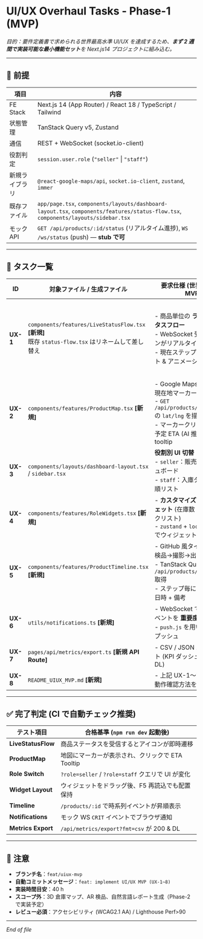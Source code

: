 <!-- ⚠️ AUTO-FIX FILE : ClaudeCode will parse and execute every task table below -->

# UI/UX Overhaul Tasks - Phase-1 (MVP)  
_目的：要件定義書で求められる世界最高水準 UI/UX を達成するため、**まず 2 週間で実装可能な最小機能セット**を Next.js14 プロジェクトに組み込む。_

---

## 🚦 前提
| 項目 | 内容 |
|------|------|
| FE Stack | Next.js 14 (App Router) / React 18 / TypeScript / Tailwind |
| 状態管理 | TanStack Query v5, Zustand |
| 通信 | REST + WebSocket (socket.io-client) |
| 役割判定 | `session.user.role` (`"seller"` \| `"staff"`) |
| 新規ライブラリ | `@react-google-maps/api`, `socket.io-client`, `zustand`, `immer` |
| 既存ファイル | `app/page.tsx`, `components/layouts/dashboard-layout.tsx`, `components/features/status-flow.tsx`, `components/layouts/sidebar.tsx` |
| モックAPI | `GET /api/products/:id/status` (リアルタイム進捗), `WS /ws/status` (push) — **stub で可** |

---

## 📝 タスク一覧

| ID | 対象ファイル / 生成ファイル | 要求仕様 (世界最高水準 MVP) | 具体的実装手順 |
|----|---------------------------|---------------------------|---------------|
| **UX-1** | `components/features/LiveStatusFlow.tsx` **[新規]**<br>既存 `status-flow.tsx` はリネームして差し替え | - 商品単位の **ライブステータスフロー**<br>- WebSocket 受信でアイコンがリアルタイム遷移<br>- 現在ステップはハイライト & アニメーション | 1. `mv components/features/status-flow.tsx components/features/LiveStatusFlow.backup.tsx`<br>2. 新規 `LiveStatusFlow.tsx` を作成し、`socket.io-client` で `/ws/status` を購読。<br>3. `StatusBadge` コンポーネントを内部で map 生成、現在ステータスで Tailwind `animate-pulse`。<br>4. `app/products/[id]/page.tsx` から `<LiveStatusFlow productId={id} />` を呼び出す。 |
| **UX-2** | `components/features/ProductMap.tsx` **[新規]** | - Google Maps 上に商品の現在地マーカー<br>- `GET /api/products/:id/status` の `lat/lng` を描画<br>- マーカークリックで到着予定 ETA (AI 推論仮置き) を tooltip | 1. `@react-google-maps/api` を導入。<br>2. Next.js Dynamic Import (`ssr:false`) で地図を読み込み。<br>3. `predictEta()` ダミー util を作成（`const eta = dayjs().add(2,'h')`）。 |
| **UX-3** | `components/layouts/dashboard-layout.tsx` / `sidebar.tsx` | **役割別 UI 切替**<br>- `seller`：販売状況ダッシュボード<br>- `staff`：入庫タスク優先度順リスト | 1. `useSession()` から role を取得し、`<Sidebar>` と `<DashboardLayout>` 内部で条件分岐。<br>2. `sidebarItems.ts` を分割 (`sellerItems`, `staffItems`)。 |
| **UX-4** | `components/features/RoleWidgets.tsx` **[新規]** | - **カスタマイズ可能ウィジェット** (在庫数・売上・タスクリスト)<br>- `zustand` + `localStorage` でウィジェット配置を保存 | 1. `createStore` in `src/store/dashboard.ts`。<br>2. ドラッグ&ドロップは `@dnd-kit/core` を採用（追加インストール）。 |
| **UX-5** | `components/features/ProductTimeline.tsx` **[新規]** | - GitHub 風タイムライン：検品→撮影→出品→販売<br>- TanStack Query で `GET /api/products/:id/history` 取得<br>- ステップ毎にアイコン + 日時 + 備考 | 1. `vertical-timeline-component-for-react` を導入。<br>2. `status-history` モック JSON を `/mock-backend/db.json` に追加し、API ルートで返却。 |
| **UX-6** | `utils/notifications.ts` **[新規]** | - WebSocket で受信したイベントを **重要度別** に分類<br>- `push.js` を用いてブラウザプッシュ | 1. `const LEVEL = {INFO:'info',WARN:'warn',CRIT:'crit'}`。<br>2. AI 判定は `dummyImportance(event)` で 3 段階スコア返却。 |
| **UX-7** | `pages/api/metrics/export.ts` **[新規 API Route]** | - CSV / JSON エクスポート (KPI ダッシュボードから DL) | 1. `res.setHeader('Content-Disposition', 'attachment; filename=kpi.csv')`。<br>2. `json2csv` ライブラリで変換。 |
| **UX-8** | `README_UIUX_MVP.md` **[新規]** | - 上記 UX-1〜7 実装手順 & 動作確認方法を記載 | 自動生成で可。テンプレ下部「✅ 完了判定」を貼り付けること。 |

---

## ✅ 完了判定 (CI で自動チェック推奨)

| テスト項目 | 合格基準 (`npm run dev` 起動後) |
|------------|-------------------------------|
| **LiveStatusFlow** | 商品ステータスを受信するとアイコンが即時遷移 |
| **ProductMap** | 地図にマーカーが表示され、クリックで ETA Tooltip |
| **Role Switch** | `?role=seller` / `?role=staff` クエリで UI が変化 |
| **Widget Layout** | ウィジェットをドラッグ後、F5 再読込でも配置保持 |
| **Timeline** | `/products/:id` で時系列イベントが昇順表示 |
| **Notifications** | モック WS `CRIT` イベントでブラウザ通知 |
| **Metrics Export** | `/api/metrics/export?fmt=csv` が 200 & DL |

---

## 📌 注意
- **ブランチ名**：`feat/uiux-mvp`  
- **自動コミットメッセージ**：`feat: implement UI/UX MVP (UX-1~8)`  
- **実装時間目安**：40 h  
- **スコープ外**：3D 倉庫マップ、AR 検品、自然言語レポート生成（Phase-2 で実装予定）  
- **レビュー必須**：アクセシビリティ (WCAG2.1 AA) / Lighthouse Perf>90  

---

_End of file_